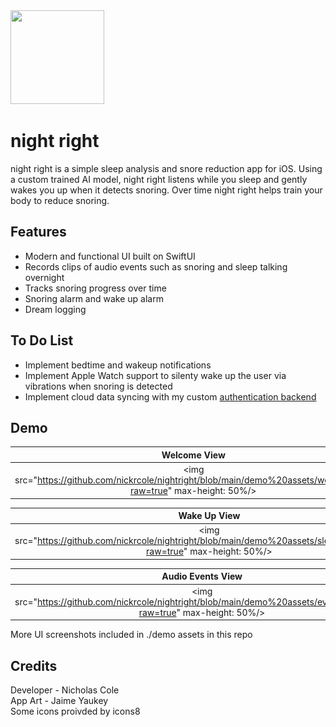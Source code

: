 <img src="https://i.imgur.com/lNV2KBm.png" width="150" height="150" style="inset(0% 45% 0% 45% round 10px)"/>

# night right

night right is a simple sleep analysis and snore reduction app for iOS. Using a custom trained AI model, night right listens while you sleep and gently wakes you up when it detects snoring. Over time night right helps train your body to reduce snoring.



## Features

- Modern and functional UI built on SwiftUI
- Records clips of audio events such as snoring and sleep talking overnight
- Tracks snoring progress over time
- Snoring alarm and wake up alarm
- Dream logging


## To Do List

- Implement bedtime and wakeup notifications
- Implement Apple Watch support to silenty wake up the user via vibrations when snoring is detected
- Implement cloud data syncing with my custom <a href="https://github.com/nickrcole/authbackend">authentication backend</a>


## Demo
Welcome View            |  Progress View
:-------------------------:|:-------------------------:
<img src="https://github.com/nickrcole/nightright/blob/main/demo%20assets/welcome.gif?raw=true" max-height: 50%/>  |  <img src="https://github.com/nickrcole/nightright/blob/main/demo%20assets/progress.gif?raw=true" max-height: 50%/>

Wake Up View            |  Sleep Summary View          
:-------------------------:|:-------------------------:
<img src="https://github.com/nickrcole/nightright/blob/main/demo%20assets/sleepsummary.PNG?raw=true" max-height: 50%/>  |  <img src="https://github.com/nickrcole/nightright/blob/main/demo%20assets/nightsummary.PNG?raw=true" max-height: 50%/> 

| Audio Events View         | Settings View
|:-------------------------:|:-------------------------:
|  <img src="https://github.com/nickrcole/nightright/blob/main/demo%20assets/eventsview.PNG?raw=true" max-height: 50%/> |  <img src="https://github.com/nickrcole/nightright/blob/main/demo%20assets/settings.jpeg?raw=true" max-height: 50%/>

More UI screenshots included in ./demo assets in this repo


## Credits

Developer - Nicholas Cole\
App Art - Jaime Yaukey\
Some icons proivded by icons8

